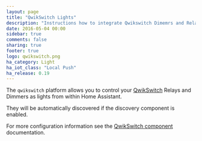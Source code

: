 ```yaml
---
layout: page
title: "QwikSwitch Lights"
description: "Instructions how to integrate Qwikswitch Dimemrs and Relays as lights into Home Assistant."
date: 2016-05-04 00:00
sidebar: true
comments: false
sharing: true
footer: true
logo: qwikswitch.png
ha_category: Light
ha_iot_class: "Local Push"
ha_release: 0.19
---
```



The `qwikswitch` platform allows you to control your [QwikSwitch](http://www.qwikswitch.co.za/) Relays and Dimmers as lights from within Home Assistant.

They will be automatically discovered if the discovery component is enabled.

For more configuration information see the [QwikSwitch component](/components/qwikswitch/) documentation.

